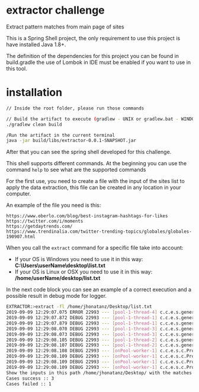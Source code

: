 # extractor challenge
Extract pattern matches from main page of sites

This is a Spring Shell project, the only requirement to use this project 
is have installed Java 1.8+.

The definition of the dependencies for this project you can be found in 
build.gradle the use of Lombok in IDE must be enabled if you want to use in this tool.

# installation

```bash
// Inside the root folder, please run those commands

// Build the artifact to execute (gradlew - UNIX or gradlew.bat - WINDOWS)
./gradlew clean build

/Run the artifact in the current terminal
java -jar build/libs/extractor-0.0.1-SNAPSHOT.jar
```

After that you can see the spring shell developed for this challenge.

This shell supports different commands. At the beginning you can use the command 
`help` to see what are the supported commands

For the first use, you need to create a file with the input of the sites 
list to apply the data extraction, this file can be created in any location in your computer.

An example of the file you need is this:
```vi
https://www.oberlo.com/blog/best-instagram-hashtags-for-likes
https://twitter.com/i/moments
https://getdaytrends.com/
https://www.trendinalia.com/twitter-trending-topics/globales/globales-190907.html
```

When you call the `extract` command for a specific file take into account: 
* If your OS is Windows you need to use it in this way: 
**C:\\Users\\userName\\desktop\\list.txt**
* If your OS is Linux or OSX you need to use it in this way: 
**/home/userName/desktop/list.txt**

In the next code block you can see an example of a correct execution and a possible 
result in debug mode for logger.
```bash
EXTRACTOR:>extract -fl /home/jhonatanz/Desktop/list.txt
2019-09-09 12:29:07.075 ERROR 22993 --- [pool-1-thread-4] c.c.e.s.generator.HashTagGenerator       : Illegal character in path at index 81: https://www.trendinalia.com/twitter-trending-topics/globales/globales-190907.html<Paste> is an unknown host 
2019-09-09 12:29:07.872 DEBUG 22993 --- [pool-1-thread-1] c.c.e.s.generator.HashTagGenerator       : site: https://www.oberlo.com/blog/best-instagram-hashtags-for-likes - length: 40382 
2019-09-09 12:29:07.879 DEBUG 22993 --- [pool-1-thread-1] c.c.e.s.generator.HashTagGenerator       : 193 matches found in url https://www.oberlo.com/blog/best-instagram-hashtags-for-likes 
2019-09-09 12:29:08.070 DEBUG 22993 --- [pool-1-thread-3] c.c.e.s.generator.HashTagGenerator       : site: https://getdaytrends.com/ - length: 15050 
2019-09-09 12:29:08.073 DEBUG 22993 --- [pool-1-thread-3] c.c.e.s.generator.HashTagGenerator       : 25 matches found in url https://getdaytrends.com/ 
2019-09-09 12:29:08.105 DEBUG 22993 --- [pool-1-thread-2] c.c.e.s.generator.HashTagGenerator       : site: https://twitter.com/i/moments - length: 22244 
2019-09-09 12:29:08.107 DEBUG 22993 --- [pool-1-thread-2] c.c.e.s.generator.HashTagGenerator       : 0 matches found in url https://twitter.com/i/moments 
2019-09-09 12:29:08.108 DEBUG 22993 --- [onPool-worker-1] c.c.e.s.c.ProcessParallelManager         : https://www.oberlo.com/blog/best-instagram-hashtags-for-likes 
2019-09-09 12:29:08.109 DEBUG 22993 --- [onPool-worker-1] c.c.e.s.c.ProcessParallelManager         : https://twitter.com/i/moments 
2019-09-09 12:29:08.109 DEBUG 22993 --- [onPool-worker-1] c.c.e.s.c.ProcessParallelManager         : https://getdaytrends.com/ 
2019-09-09 12:29:08.109 DEBUG 22993 --- [onPool-worker-1] c.c.e.s.c.ProcessParallelManager         : https://www.trendinalia.com/twitter-trending-topics/globales/globales-190907.html<Paste> 
Show the inputs in this path /home/jhonatanz/Desktop/ with the matches found in all sites 
Cases success :: 3 
Cases failed :: 1 
```
